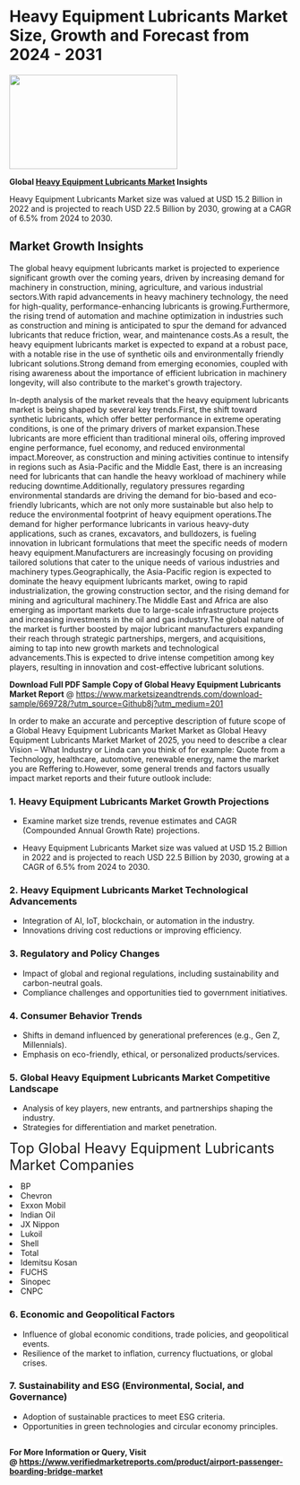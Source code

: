 <H1>Heavy Equipment Lubricants Market Size, Growth and Forecast from 2024 - 2031</H1><img class="aligncenter size-medium wp-image-584254" src="https://thirdeyenews.in/wp-content/uploads/2024/09/Global-Market-Research-300x168.jpeg" alt="" width="300" height="168" /><p><strong>Global&nbsp;<a href="https://www.marketsizeandtrends.com/download-sample/669728/?utm_source=Github8j?utm_medium=201">Heavy Equipment Lubricants Market</a> Insights</strong></p><p>Heavy Equipment Lubricants Market size was valued at USD 15.2 Billion in 2022 and is projected to reach USD 22.5 Billion by 2030, growing at a CAGR of 6.5% from 2024 to 2030.</p><p><h2>Market Growth Insights</h2> <p>The global heavy equipment lubricants market is projected to experience significant growth over the coming years, driven by increasing demand for machinery in construction, mining, agriculture, and various industrial sectors.With rapid advancements in heavy machinery technology, the need for high-quality, performance-enhancing lubricants is growing.Furthermore, the rising trend of automation and machine optimization in industries such as construction and mining is anticipated to spur the demand for advanced lubricants that reduce friction, wear, and maintenance costs.As a result, the heavy equipment lubricants market is expected to expand at a robust pace, with a notable rise in the use of synthetic oils and environmentally friendly lubricant solutions.Strong demand from emerging economies, coupled with rising awareness about the importance of efficient lubrication in machinery longevity, will also contribute to the market's growth trajectory. </p> <p>In-depth analysis of the market reveals that the heavy equipment lubricants market is being shaped by several key trends.First, the shift toward synthetic lubricants, which offer better performance in extreme operating conditions, is one of the primary drivers of market expansion.These lubricants are more efficient than traditional mineral oils, offering improved engine performance, fuel economy, and reduced environmental impact.Moreover, as construction and mining activities continue to intensify in regions such as Asia-Pacific and the Middle East, there is an increasing need for lubricants that can handle the heavy workload of machinery while reducing downtime.Additionally, regulatory pressures regarding environmental standards are driving the demand for bio-based and eco-friendly lubricants, which are not only more sustainable but also help to reduce the environmental footprint of heavy equipment operations.The demand for higher performance lubricants in various heavy-duty applications, such as cranes, excavators, and bulldozers, is fueling innovation in lubricant formulations that meet the specific needs of modern heavy equipment.Manufacturers are increasingly focusing on providing tailored solutions that cater to the unique needs of various industries and machinery types.Geographically, the Asia-Pacific region is expected to dominate the heavy equipment lubricants market, owing to rapid industrialization, the growing construction sector, and the rising demand for mining and agricultural machinery.The Middle East and Africa are also emerging as important markets due to large-scale infrastructure projects and increasing investments in the oil and gas industry.The global nature of the market is further boosted by major lubricant manufacturers expanding their reach through strategic partnerships, mergers, and acquisitions, aiming to tap into new growth markets and technological advancements.This is expected to drive intense competition among key players, resulting in innovation and cost-effective lubricant solutions.</p><p><span class=""><strong>Download Full PDF Sample Copy of Global Heavy Equipment Lubricants Market Report</strong> @ <a href="https://www.marketsizeandtrends.com/download-sample/669728/?utm_source=Github8j?utm_medium=201" target="_blank">https://www.marketsizeandtrends.com/download-sample/669728/?utm_source=Github8j?utm_medium=201</a></span></p><p>In order to make an accurate and perceptive description of future scope of a Global&nbsp;Heavy Equipment Lubricants Market Market as Global&nbsp;Heavy Equipment Lubricants Market Market of 2025, you need to describe a clear Vision &ndash; What Industry or Linda can you think of for example: Quote from a Technology, healthcare, automotive, renewable energy, name the market you are Reffering to.However, some general trends and factors usually impact market reports and their future outlook include:</p><h3>1.&nbsp;<strong>Heavy Equipment Lubricants Market Growth Projections</strong></h3><ul><li>Examine market size trends, revenue estimates and CAGR (Compounded Annual Growth Rate) projections.</li><li><p>Heavy Equipment Lubricants Market size was valued at USD 15.2 Billion in 2022 and is projected to reach USD 22.5 Billion by 2030, growing at a CAGR of 6.5% from 2024 to 2030.</p></li></ul><h3>2.&nbsp;<strong>Heavy Equipment Lubricants Market Technological Advancements</strong></h3><ul><li>Integration of AI, IoT, blockchain, or automation in the industry.</li><li>Innovations driving cost reductions or improving efficiency.</li></ul><h3>3.&nbsp;<strong>Regulatory and Policy Changes</strong></h3><ul><li>Impact of global and regional regulations, including sustainability and carbon-neutral goals.</li><li>Compliance challenges and opportunities tied to government initiatives.</li></ul><h3>4.&nbsp;<strong>Consumer Behavior Trends</strong></h3><ul><li>Shifts in demand influenced by generational preferences (e.g., Gen Z, Millennials).</li><li>Emphasis on eco-friendly, ethical, or personalized products/services.</li></ul><h3>5.&nbsp;<strong>Global Heavy Equipment Lubricants Market Competitive Landscape</strong></h3><ul><li>Analysis of key players, new entrants, and partnerships shaping the industry.</li><li>Strategies for differentiation and market penetration.</li></ul><p data-pm-slice="1 1 []"><span style="color: inherit; font-family: inherit; font-size: 25px;">Top Global Heavy Equipment Lubricants Market Companies</span></p><div class="" data-test-id=""><p><li>BP</li><li> Chevron</li><li> Exxon Mobil</li><li> Indian Oil</li><li> JX Nippon</li><li> Lukoil</li><li> Shell</li><li> Total</li><li> Idemitsu Kosan</li><li> FUCHS</li><li> Sinopec</li><li> CNPC</li></p></div><h3>6.&nbsp;<strong>Economic and Geopolitical Factors</strong></h3><ul><li>Influence of global economic conditions, trade policies, and geopolitical events.</li><li>Resilience of the market to inflation, currency fluctuations, or global crises.</li></ul><h3>7.&nbsp;<strong>Sustainability and ESG (Environmental, Social, and Governance)</strong></h3><ul><li>Adoption of sustainable practices to meet ESG criteria.</li><li>Opportunities in green technologies and circular economy principles.</li></ul><h2><strong style="font-size: 14px;">For More Information or Query, Visit @&nbsp;</strong><a style="background-color: #ffffff; font-size: 14px;" href="https://www.marketsizeandtrends.com/report/heavy-equipment-lubricants-market/" target="_blank">https://www.verifiedmarketreports.com/product/airport-passenger-boarding-bridge-market</a></h2>